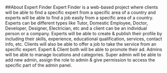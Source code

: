 ##About Expert Finder
Expert Finder is a web-based project where clients will be able to find a specific expert from a specific area of a country and experts will be able to find a job easily from a specific area of a country. Experts can be different types like Tutor, Domestic Employee, Doctor, Developer, Designer, Electrician, etc and a client can be an individual person or a company. 
Experts will be able to create & publish their profile by including their skills, experience, educational qualification, services, contact info, etc. Clients will also be able to offer a job to take the service from an specific expert. Expert & Client both will be able to promote their ad. 
Admins will be able to manage locations and categories. Super admin will be able to add new admin, assign the role to admin & give permission to access the specific part of the admin panel.
